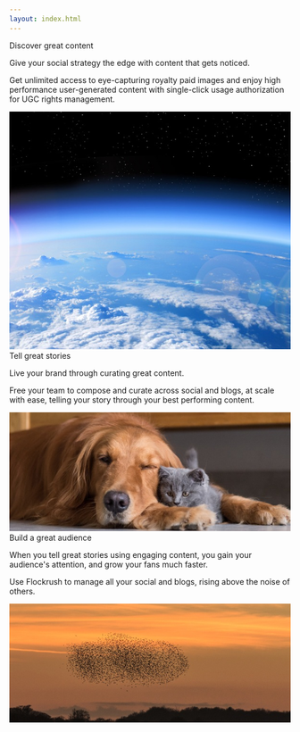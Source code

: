 ```yaml
---
layout: index.html
---
```


<!-- Discover - Tell a story - Build great Audiences -Promote Home Page -->

 <div class="ui vertical stripe segment">
  <div class="ui stackable grid">
  <div class="eight wide left aligned column">
  <div class="ui fluid image">
  <div class="ui black ribbon label" <div="">
          Discover great content
        </div>
  <p class="p-em-166">
          Give your social strategy the edge with content that gets noticed.
        </p>
  <p>Get unlimited access to eye-capturing royalty paid images and enjoy high performance user-generated content with single-click usage authorization for UGC rights management.
        </p>
</div>
  <img src="/img/Earth-discover-great-content-flockrush.jpg" alt="Earth Flockrush Discover Great Content">
</div>
</div>
  <div class="eight wide left aligned column">
  <div class="two column row">
  <div class="column">
  <div class="ui fluid image">
  <div class="ui black ribbon label" <div="">
              Tell great stories</div>
  <p class="p-em-166">
              Live your brand through curating great content.</p>
  <p>Free your team to compose and curate across <span class="p-notchup">social</span>  and <span class="p-notchup">blogs</span>, at scale with ease, telling your story through your best performing content.</p>
</div>
  <img src="/img/DogCat-tell-a-story-flockrush.jpg" alt="Dog Cats Flockrush Tell a Great Story">
</div>
</div>
  <div class="column">
  <div class="ui fluid image">
  <div class="ui black ribbon label" <div="">
  <div class="ui h-bold">
              Build a great audience</div>
  <p class="p-em-166">
              When you tell great stories using engaging content, you gain your audience's attention, and grow your fans much faster.
            </p>
  <p>Use Flockrush to manage all your <span class="p-notchup">social</span>  and <span class="p-notchup">blogs</span>, rising above the noise of others.</p>
</div>
  <img src="/img/Starlings-build-a-great-audience-flockrush.jpg" alt="Starling Flockrush Build a Great Audience">
</div>
</div>
</div>
</div>
